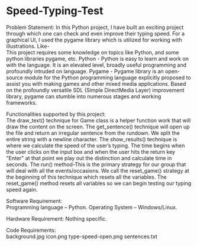 # Speed-Typing-Test
Problem Statement: 
In this Python project, I have built an exciting project through which one can check and even improve their typing speed. For a graphical UI, I used the pygame library which is utilized for working with illustrations. Like-  
This project requires some knowledge on topics like Python, and some python libraries pygame, etc. 
Python - Python is easy to learn and work on with the language. It is an elevated level, broadly useful programming and profoundly intruded on language. 
Pygame - Pygame library is an open-source module for the Python programming language explicitly proposed to assist you with making games and other mixed media applications. Based on the profoundly versatile SDL (Simple DirectMedia Layer) improvement library, pygame can stumble into numerous stages and working frameworks. 

Functionalities supported by this project:  
The draw_text() technique for Game class is a helper function work that will draw the content on the screen. 
The get_sentence() technique will open up the file and return an irregular sentence from the rundown. We split the entire string with a newline character. 
The show_results() technique is where we calculate the speed of the user’s typing. The time begins when the user clicks on the input box and when the user hits the return key "Enter" at that point we play out the distinction and calculate time in seconds. 
The run() method-This is the primary strategy for our group that will deal with all the events/occasions. 
We call the reset_game() strategy at the beginning of this technique which resets all the variables. The reset_game() method resets all variables so we can begin testing our typing speed again. 

Software Requirement:  
Programming language – Python. 
Operating System – Windows/Linux. 

Hardware Requirement: Nothing specific.  

Code Requirements:  
background.jpg 
icon.png 
type-speed-open.png 
sentences.txt
